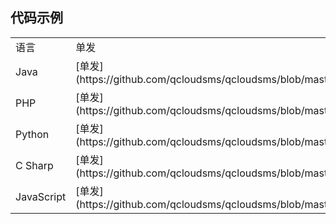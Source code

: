 ## 代码示例
<table>
<tr><td>语言</td><td>单发</td><td>群发</td></tr>

<tr>
    <td>Java</td>
    <td>[单发](https://github.com/qcloudsms/qcloudsms/blob/master/demo/SmsDemo.java)</td>
    <td>[群发](https://github.com/qcloudsms/qcloudsms/blob/master/demo/SmsMultiDemo.java)</td>
</tr>
<tr>
    <td>PHP</td>
    <td>[单发](https://github.com/qcloudsms/qcloudsms/blob/master/demo/SmsDemo.php)</td>
    <td>[单发](https://github.com/qcloudsms/qcloudsms/blob/master/demo/SmsMultiDemo.php)</td>    
</tr>
<tr>
    <td>Python</td>
    <td>[单发](https://github.com/qcloudsms/qcloudsms/blob/master/demo/SmsDemo.py)</td>
    <td>[单发](https://github.com/qcloudsms/qcloudsms/blob/master/demo/SmsMultiDemo.py)</td>
</tr>
<tr>
    <td>C Sharp</td>
    <td>[单发](https://github.com/qcloudsms/qcloudsms/blob/master/demo/SmsDemo.cs)</td>
    <td>[群发](https://github.com/qcloudsms/qcloudsms/blob/master/demo/SmsMultiDemo.cs)</td>
</tr>
<tr>
    <td>JavaScript</td>
    <td>[单发](https://github.com/qcloudsms/qcloudsms/blob/master/demo/SmsDemo.js)</td>
    <td>[群发](https://github.com/qcloudsms/qcloudsms/blob/master/demo/SmsMultiDemo.js)</td>
</tr>
</table>
